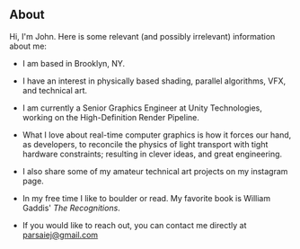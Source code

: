 ## About

Hi, I'm John. Here is some relevant (and possibly irrelevant) information about me:

- I am based in Brooklyn, NY.

- I have an interest in physically based shading, parallel algorithms, VFX, and technical art. 

- I am currently a Senior Graphics Engineer at Unity Technologies, working on the High-Definition Render Pipeline. 

- What I love about real-time computer graphics is how it forces our hand, as developers, to reconcile the physics of light transport with tight hardware constraints; resulting in clever ideas, and great engineering. 

- I also share some of my amateur technical art projects on my instagram page. 

- In my free time I like to boulder or read. My favorite book is William Gaddis' _The Recognitions_. 

- If you would like to reach out, you can contact me directly at parsaiej@gmail.com